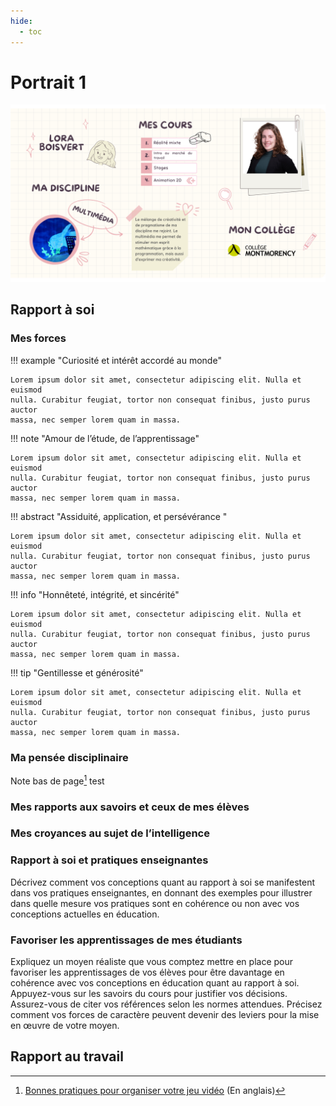 ```yaml
---
hide:
  - toc
---
```


# Portrait 1 

![Description Lora](image/lora.png)


## Rapport à soi   

### Mes forces   

!!! example "Curiosité et intérêt accordé au monde"

    Lorem ipsum dolor sit amet, consectetur adipiscing elit. Nulla et euismod
    nulla. Curabitur feugiat, tortor non consequat finibus, justo purus auctor
    massa, nec semper lorem quam in massa.
    
!!! note "Amour de l’étude, de l’apprentissage"

    Lorem ipsum dolor sit amet, consectetur adipiscing elit. Nulla et euismod
    nulla. Curabitur feugiat, tortor non consequat finibus, justo purus auctor
    massa, nec semper lorem quam in massa.
    
!!! abstract "Assiduité, application, et persévérance "

    Lorem ipsum dolor sit amet, consectetur adipiscing elit. Nulla et euismod
    nulla. Curabitur feugiat, tortor non consequat finibus, justo purus auctor
    massa, nec semper lorem quam in massa.

!!! info "Honnêteté, intégrité, et sincérité"

    Lorem ipsum dolor sit amet, consectetur adipiscing elit. Nulla et euismod
    nulla. Curabitur feugiat, tortor non consequat finibus, justo purus auctor
    massa, nec semper lorem quam in massa.


!!! tip "Gentillesse et générosité"

    Lorem ipsum dolor sit amet, consectetur adipiscing elit. Nulla et euismod
    nulla. Curabitur feugiat, tortor non consequat finibus, justo purus auctor
    massa, nec semper lorem quam in massa.


### Ma pensée disciplinaire
Note bas de page[^unity] test

[^unity]: [Bonnes pratiques pour organiser votre jeu vidéo](https://unity.com/how-to/organizing-your-project) (En anglais)

### Mes rapports aux savoirs et ceux de mes élèves


### Mes croyances au sujet de l’intelligence



### Rapport à soi et pratiques enseignantes
Décrivez comment vos conceptions quant au rapport à soi se manifestent dans vos pratiques enseignantes, en donnant des exemples pour illustrer dans quelle mesure vos pratiques sont en cohérence ou non avec vos conceptions actuelles en éducation.

### Favoriser les apprentissages de mes étudiants
Expliquez un moyen réaliste que vous comptez mettre en place pour favoriser les apprentissages de vos élèves pour être davantage en cohérence avec vos conceptions en éducation quant au rapport à soi. Appuyez-vous sur les savoirs du cours pour justifier vos décisions. Assurez-vous de citer vos références selon les normes attendues. Précisez comment vos forces de caractère peuvent devenir des leviers pour la mise en œuvre de votre moyen. 

## Rapport au travail 
